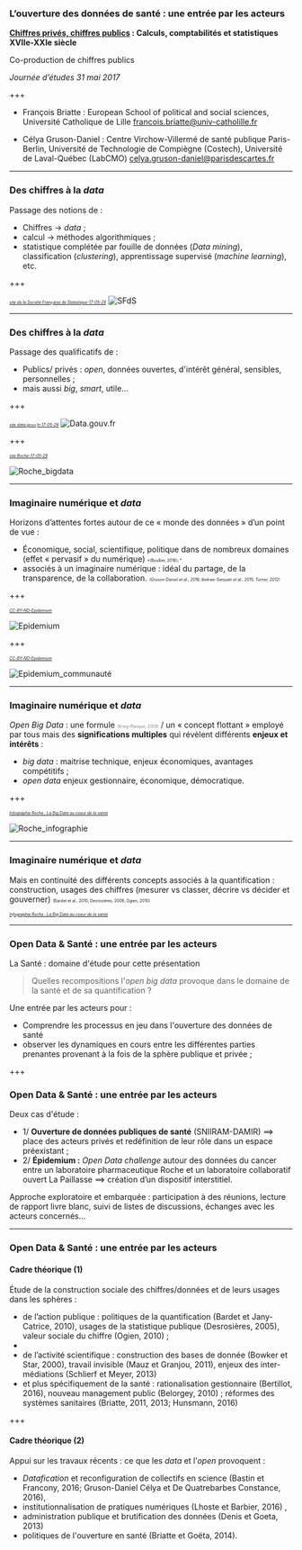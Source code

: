 ### L’ouverture des données de santé : une entrée par les acteurs


**[Chiffres privés, chiffres publics](https://chiffres.hypotheses.org) : Calculs, comptabilités et statistiques XVIIe-XXIe siècle**

Co-production de chiffres publics

*Journée d’études 31 mai 2017*


+++

- François Briatte :  European School of political and social sciences, Université Catholique de Lille [francois.briatte@univ-catholille.fr](francois.briatte@univ-catholille.fr )

- Célya Gruson-Daniel : Centre Virchow-Villermé de santé publique Paris-Berlin, Université de Technologie de Compiègne (Costech), Université de Laval-Québec (LabCMO) [celya.gruson-daniel@parisdescartes.fr](celya.gruson-daniel@parisdescartes.fr)

---

### Des chiffres à la *data*

Passage des notions de :
- Chiffres ->  *data* ;
- calcul -> méthodes algorithmiques ;
- statistique complétée par fouille de données (*Data mining*), classification (*clustering*), apprentissage supervisé (*machine learning*), etc.

+++

<span style="font-size:0.5em; color:gray">*[site de la Société Française de Statistique-17-05-29](https://www.sfds.asso.fr/)*</span>
![SFdS](./img/sfds.png)


---

### Des chiffres à la *data*

Passage des qualificatifs de :  

- Publics/ privés  : *open*, données ouvertes, d'intérêt général, sensibles, personnelles ;
- mais aussi *big*, *smart*, utile...

+++

<span style="font-size:0.5em; color:gray">*[site data.gouv.fr-17-05-29](http://www.data.gouv.fr/fr/)*</span>
![Data.gouv.fr](./img/data_gouv.png)



+++

<span style="font-size:0.5em; color:gray">*[site Roche-17-05-29](http://www.roche.fr/innovation-recherche-medicale/big-data-sante.html)*</span>

![Roche_bigdata](./img/roche_bigdata.png)



---

### Imaginaire numérique et *data*

Horizons d’attentes fortes autour de ce « monde des données » d’un point de vue :

- Économique, social, scientifique, politique dans de nombreux domaines (effet « pervasif » du numérique) <span style="font-size:0.5em">*(Boullier, 2016); *</span>
- associés à un imaginaire numérique : idéal du partage, de la transparence, de la collaboration. <span style="font-size:0.5em">*(Gruson-Daniel et al., 2016;  Ibekwe-Sanjuan et al., 2015; Turner, 2012)*</span>

+++

<span style="font-size:0.5em; color:gray">*[CC-BY-ND-Epidemium](http://www.epidemium.cc/white-paper-fr/index.html)*</span>

![Epidemium](./img/epidemium_flot.png)



+++

<span style="font-size:0.5em; color:gray"> *[CC-BY-ND-Epidemium](http://www.epidemium.cc/white-paper-fr/index.html)*</span>

![Epidemium_communauté](./img/epidemium_open.png)



---
### Imaginaire numérique et *data*

*Open Big Data* : une formule <span style="font-size:0.5em; color:gray">(Krieg-Planque, 2009)</span> / un « concept flottant » employé par tous mais des **significations multiples** qui révèlent différents **enjeux et intérêts** :

  - *big data* : maitrise technique, enjeux économiques, avantages compétitifs ;
  - *open data* enjeux gestionnaire, économique, démocratique.

</span>

+++

<span style="font-size:0.5em; color:gray">*[Infographie Roche : La Big Data au coeur de la santé](http://www.roche.fr/innovation-recherche-medicale/big-data-sante/infographie.html)*</span>

![Roche_infographie](./img/roche_infographie.png)

---
### Imaginaire numérique et *data*

Mais en continuité des différents concepts associés à la quantification : construction, usages des chiffres  (mesurer vs classer, décrire vs décider et gouverner) <span style="font-size:0.5em">(Bardet et al., 2010; Desrosières, 2008; Ogien, 2010)</span>


 <span style="font-size:0.5em; color:gray">*[Infographie Roche : La Big Data au coeur de la santé](http://www.roche.fr/innovation-recherche-medicale/big-data-sante/infographie.html)*</span>

---

### Open Data & Santé : une entrée par les acteurs

La Santé : domaine d'étude pour cette présentation

 > Quelles recompositions l'*open big data* provoque dans le domaine de la santé et de sa quantification ?

Une entrée par les acteurs pour :
- Comprendre les processus en jeu dans l'ouverture des données de santé
- observer les dynamiques en cours entre les différentes parties prenantes provenant à la fois de la sphère publique et privée ;

+++

### Open Data & Santé : une entrée par les acteurs


Deux cas d'étude  :

- 1/ **Ouverture de données publiques de santé** (SNIIRAM-DAMIR) ==> place des acteurs privés et redéfinition de leur rôle dans un espace préexistant ;
- 2/ **Épidemium :** *Open Data challenge* autour des données du cancer entre un laboratoire pharmaceutique Roche et un laboratoire collaboratif ouvert La Paillasse ==> création d’un dispositif interstitiel.

Approche exploratoire et embarquée : participation à des réunions, lecture de rapport livre blanc, suivi de listes de discussions, échanges avec les acteurs concernés…

---

### Open Data & Santé : une entrée par les acteurs

#### Cadre théorique (1)

Étude de la construction sociale des chiffres/données et de leurs usages dans les sphères :

- de l’action publique : politiques de la quantification (Bardet et Jany-Catrice, 2010), usages de la statistique publique (Desrosières, 2005), valeur sociale du chiffre (Ogien, 2010) ;
-
- de l’activité scientifique : construction des bases de donnée (Bowker et Star, 2000), travail invisible (Mauz et Granjou, 2011), enjeux des inter-médiations  (Schlierf et Meyer, 2013)
- et plus spécifiquement de la santé : rationalisation gestionnaire (Bertillot, 2016), nouveau management public (Belorgey, 2010) ; réformes des systèmes sanitaires (Briatte, 2011, 2013; Hunsmann, 2016)

+++

#### Cadre théorique (2)

Appui sur les travaux récents : ce que les *data* et l’*open* provoquent :

- *Datafication* et reconfiguration de collectifs en science (Bastin et Francony, 2016; Gruson-Daniel Célya et De Quatrebarbes Constance, 2016),
- institutionnalisation de pratiques numériques (Lhoste et Barbier, 2016) ,
- administration publique et brutification des données (Denis et Goeta, 2013)
- politiques de l'ouverture en santé (Briatte et Goëta, 2014).
